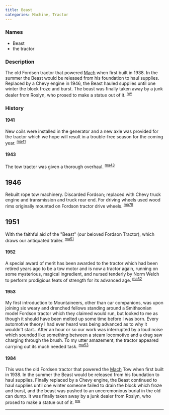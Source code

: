 ```yaml
---
title: Beast
categories: Machine, Tractor
---
```


### Names

- Beast
- the tractor

### Description

The old Fordsen tractor that powered [Mach](Mach) when first built in 1938. In the summer the Beast would be released from his foundation to haul supplies. Replaced by a Chevy engine in 1946, the Beast hauled supplies until one winter the block froze and burst. The beast was finally taken away by a junk dealer from Roslyn, who prosed to make a statue out of it. <sup>[nw][]</sup>

### History

#### 1941

New coils were installed in the generator and a new axle was provided for the tractor which we hope will result in a trouble-free season for the coming year. <sup>[ma41][]</sup>

#### 1943

The tow tractor was given a thorough overhaul. <sup>[ma43][]</sup>

## 1946

Rebuilt rope tow machinery. Discarded Fordson; replaced with Chevy truck engine and transmission and truck rear end. For driving wheels used wood rims originally mounted on Fordson tractor drive wheels. <sup>[ma78][]</sup>

## 1951

With the faithful aid of the "Beast" (our beloved Fordson Tractor), which draws our antiquated trailer. <sup>[ma51][]</sup>

#### 1952

A special award of merit has been awarded to the tractor which had been retired years ago to be a tow motor and is now a tractor again, running on some mysterious, magical ingredient, and nursed tenderly by Norm Welch to perform prodigious feats of strength for its advanced age. <sup>[ma52][]</sup>

#### 1953

My first introduction to Mountaineers, other than car companions, was upon joining six weary and drenched fellows standing around a Smithsonian model Fordson tractor which they claimed would run, but looked to me as though it should have been melted up some time before I was born. Every automotive theory I had ever heard was being advanced as to why it wouldn't start...After an hour or so our work was interrupted by a loud noise which sounded like something between a steam locomotive and a drag saw charging through the brush. To my utter amazement, the tractor appeared carrying out its much needed task. <sup>[ma53][]</sup>

#### 1984

This was the old Fordsen tractor that powered the [Mach](Mach) Tow when first built in 1938. In the summer the Beast would be released from his foundation to haul supplies. Finally replaced by a Chevy engine, the Beast continued to haul supplies until one winter someone failed to drain the block which froze and burst, and the beast was pushed to an unceremonious burial in the old can dump. It was finally taken away by a junk dealer from Roslyn, who prosed to make a statue out of it. <sup>[nw][]</sup>


---

[ma41]: Mountaineer-Annual#1941
[ma43]: Mountaineer-Annual#1943
[ma51]: Mountaineer-Annual#1951
[ma52]: Mountaineer-Annual#1952
[ma53]: Mountaineer-Annual#1953
[ma78]: Mountaineer-Annual#1978
[nw]: Names-Walt "Meany Names by Walter Little, 1984"
